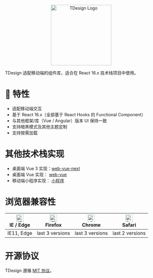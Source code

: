 <p align="center">
  <a href="https://tdesign.tencent.com/" target="_blank">
    <img alt="TDesign Logo" width="200" src="https://tdesign.gtimg.com/site/TDesign.png" />
  </a>
</p>

<!-- <p align="center">
   <a href="https://www.npmjs.com/package/tdesign-mobile-react">
    <img src="https://img.shields.io/npm/l/tdesign-mobile-react.svg?sanitize=true" alt="License" />
  </a>
  <a href="https://www.npmjs.com/package/tdesign-mobile-react">
    <img src="https://img.shields.io/npm/v/tdesign-mobile-react.svg?sanitize=true" alt="Version">
  </a>
  <a href="https://www.npmjs.com/package/tdesign-mobile-react">
    <img src="https://img.shields.io/npm/dt/tdesign-mobile-react.svg?sanitize=true" alt="Downloads" />
  </a>
</p> -->

TDesign 适配移动端的组件库，适合在 React 16.x 技术栈项目中使用。

# 🎉 特性

- 适配移动端交互
- 基于 React 16.x（全部基于 React Hooks 的 Functional Component）
- 与其他框架/库（Vue / Angular）版本 UI 保持一致
- 支持暗黑模式及其他主题定制
- 支持按需加载

# 其他技术栈实现
- 桌面端 Vue 3 实现：[web-vue-next](https://github.com/Tencent/tdesign-vue-next)
- 桌面端 Vue 实现： [web-vue](https://github.com/Tencent/tdesign-vue)
- 移动端小程序实现： [小程序](https://github.com/Tencent/tdesign-miniprogram)


# 浏览器兼容性

| [<img src="https://raw.githubusercontent.com/alrra/browser-logos/master/src/edge/edge_48x48.png" alt="IE / Edge" width="24px" height="24px" />](http://godban.github.io/browsers-support-badges/)<br/>IE / Edge | [<img src="https://raw.githubusercontent.com/alrra/browser-logos/master/src/firefox/firefox_48x48.png" alt="Firefox" width="24px" height="24px" />](http://godban.github.io/browsers-support-badges/)<br/>Firefox | [<img src="https://raw.githubusercontent.com/alrra/browser-logos/master/src/chrome/chrome_48x48.png" alt="Chrome" width="24px" height="24px" />](http://godban.github.io/browsers-support-badges/)<br/>Chrome | [<img src="https://raw.githubusercontent.com/alrra/browser-logos/master/src/safari/safari_48x48.png" alt="Safari" width="24px" height="24px" />](http://godban.github.io/browsers-support-badges/)<br/>Safari |
| --------------------------------------------------------------------------------------------------------------------------------------------------------------------------------------------------------------- | ----------------------------------------------------------------------------------------------------------------------------------------------------------------------------------------------------------------- | ------------------------------------------------------------------------------------------------------------------------------------------------------------------------------------------------------------- | ------------------------------------------------------------------------------------------------------------------------------------------------------------------------------------------------------------- |
| IE11, Edge                                                                                                                                                                                                      | last 3 versions                                                                                                                                                                                                   | last 3 versions                                                                                                                                                                                               | last 2 versions                                                                                                                                                                                               |

# 开源协议

TDesign 遵循 [MIT 协议](https://github.com/Tencent/tdesign-mobile-react/LICENSE)。

